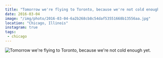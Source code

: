 ```yaml
---
title: "Tomorrow we're flying to Toronto, because we're not cold enough yet."
date: 2016-03-04
image: "/img/photo/2016-03-04-6a2b268cb8c54daf53551668b13556aa.jpg"
location: "Chicago, Illinois"
instagram: true
tags:
 - chicago
---
```


![Tomorrow we're flying to Toronto, because we're not cold enough yet.](/img/photo/2016-03-04-6a2b268cb8c54daf53551668b13556aa.jpg)
